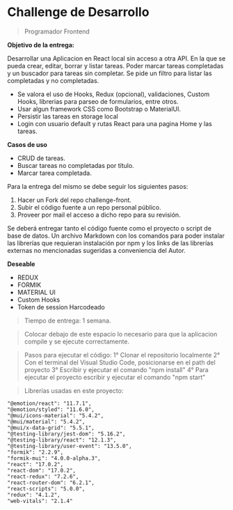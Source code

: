 # Challenge de Desarrollo

> Programador Frontend

**Objetivo de la entrega:**

Desarrollar una Aplicacion en React local sin acceso a otra API.
En la que se pueda crear, editar, borrar y listar tareas.
Poder marcar tareas completadas y un buscador para tareas sin completar.
Se pide un filtro para listar las completadas y no completadas.

- Se valora el uso de Hooks, Redux (opcional), validaciones, Custom Hooks, librerias para parseo de formularios, entre otros.
- Usar algun framework CSS como Bootstrap o MaterialUI.
- Persistir las tareas en storage local
- Login con usuario default y rutas React para una pagina Home y las tareas.

**Casos de uso**

- CRUD de tareas.
- Buscar tareas no completadas por título.
- Marcar tarea completada.

Para la entrega del mismo se debe seguir los siguientes pasos:

1. Hacer un Fork del repo challenge-front.
2. Subir el código fuente a un repo personal público.
3. Proveer por mail el acceso a dicho repo para su revisión.

Se deberá entregar tanto el código fuente como el proyecto o script de base de datos. Un archivo Markdown con los comandos para poder instalar las librerías que requieran instalación por npm y los links de las librerías externas no mencionadas sugeridas a conveniencia del Autor.

**Deseable**

- REDUX
- FORMIK
- MATERIAL UI
- Custom Hooks
- Token de session Harcodeado

> Tiempo de entrega: 1 semana.

> Colocar debajo de este espacio lo necesario para que la aplicacion compile y se ejecute correctamente.

> Pasos para ejecutar el código:
> 1° Clonar el repositorio localmente
> 2° Con el terminal del Visual Studio Code, posicionarse en el path del proyecto
> 3° Escribir y ejecutar el comando "npm install"
> 4° Para ejecutar el proyecto escribir y ejecutar el comando "npm start"

> Librerías usadas en este proyecto:

    "@emotion/react": "11.7.1",
    "@emotion/styled": "11.6.0",
    "@mui/icons-material": "5.4.2",
    "@mui/material": "5.4.2",
    "@mui/x-data-grid": "5.5.1",
    "@testing-library/jest-dom": "5.16.2",
    "@testing-library/react": "12.1.3",
    "@testing-library/user-event": "13.5.0",
    "formik": "2.2.9",
    "formik-mui": "4.0.0-alpha.3",
    "react": "17.0.2",
    "react-dom": "17.0.2",
    "react-redux": "7.2.6",
    "react-router-dom": "6.2.1",
    "react-scripts": "5.0.0",
    "redux": "4.1.2",
    "web-vitals": "2.1.4"
